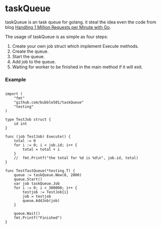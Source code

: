 # taskQueue

taskQueue is an task queue for golang. it steal the idea even the code from blog [Handling 1 Million Requests per Minute with Go](http://marcio.io/2015/07/handling-1-million-requests-per-minute-with-golang/).


The usage of taskQueue is as simple as four steps:
1. Create your own job struct which implement Execute methods.
1. Create the queue.
2. Start the queue.
3. Add job to the queue.
4. Waiting for worker to be finished in the main method if it will exit.

### Example
```golang

import (
	"fmt"
	"github.com/bubble501/taskQueue"
	"testing"
)

type TestJob struct {
	id int
}

func (job TestJob) Execute() {
	total := 0
	for i := 0; i < job.id; i++ {
		total = total + i
	}
	//  fmt.Printf("the total for %d is %d\n", job.id, total)
}

func TestTastQueue(*testing.T) {
	queue := taskQueue.New(8, 2000)
	queue.Start()
	var job taskQueue.Job
	for i := 0; i < 300000; i++ {
		testjob := TestJob{i}
		job = testjob
		queue.AddJob(job)
	}

	queue.Wait()
	fmt.Printf("Finished")
}

```
